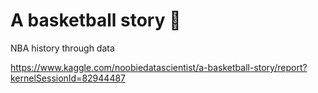 # A basketball story 🏀
NBA history through data

https://www.kaggle.com/noobiedatascientist/a-basketball-story/report?kernelSessionId=82944487
